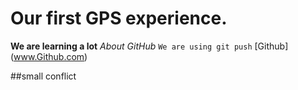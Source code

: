 # Our first GPS experience.

**We are learning a lot**
*About GitHub*
`We are using git push`
[Github] (www.Github.com)

##small conflict